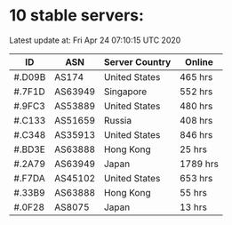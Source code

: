 # 10 stable servers:

Latest update at: Fri Apr 24 07:10:15 UTC 2020

| ID | ASN | Server Country | Online |
| -- | --- | -------------- | ------ |
| #.D09B | AS174 | United States | 465 hrs |
| #.7F1D | AS63949 | Singapore | 552 hrs |
| #.9FC3 | AS53889 | United States | 480 hrs |
| #.C133 | AS51659 | Russia | 408 hrs |
| #.C348 | AS35913 | United States | 846 hrs |
| #.BD3E | AS63888 | Hong Kong | 25 hrs |
| #.2A79 | AS63949 | Japan | 1789 hrs |
| #.F7DA | AS45102 | United States | 653 hrs |
| #.33B9 | AS63888 | Hong Kong | 55 hrs |
| #.0F28 | AS8075 | Japan | 13 hrs |

